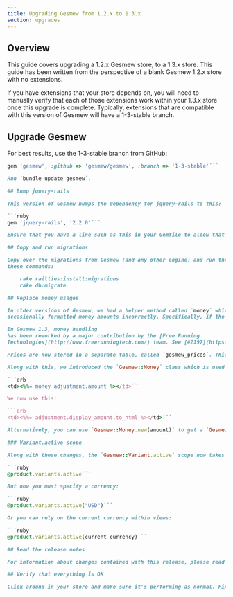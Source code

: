```yaml
---
title: Upgrading Gesmew from 1.2.x to 1.3.x
section: upgrades
---
```


## Overview

This guide covers upgrading a 1.2.x Gesmew store, to a 1.3.x store. This
guide has been written from the perspective of a blank Gesmew 1.2.x store with
no extensions.

If you have extensions that your store depends on, you will need to manually
verify that each of those extensions work within your 1.3.x store once this
upgrade is complete. Typically, extensions that are compatible with this
version of Gesmew will have a 1-3-stable branch.

## Upgrade Gesmew

For best results, use the 1-3-stable branch from GitHub:

```ruby
gem 'gesmew', :github => 'gesmew/gesmew', :branch => '1-3-stable'```

Run `bundle update gesmew`. 

## Bump jquery-rails

This version of Gesmew bumps the dependency for jquery-rails to this:

```ruby
gem 'jquery-rails', '2.2.0'```

Ensure that you have a line such as this in your Gemfile to allow that dependency.

## Copy and run migrations

Copy over the migrations from Gesmew (and any other engine) and run them using
these commands:

    rake railties:install:migrations
    rake db:migrate

## Replace money usages

In older versions of Gesmew, we had a helper method called `money` which
occasionally formatted money amounts incorrectly. Specifically, if the `I18n.locale` was changed, currencies started to display in that amount, rather than the proper amount. An item that was once $100, would suddenly become 100¥ if the locale was switched to Japanese, for instance.

In Gesmew 1.3, money handling
has been reworked by a major contribution by the [Free Running
Technologies](http://www.freerunningtech.com/) team. See [#2197](https://github.com/gesmew/gesmew/pull/2197) for details.

Prices are now stored in a separate table, called `gesmew_prices`. This table tracks the variant, the price amount, and the currency. This allows for variants to have different prices in different currencies.

Along with this, we introduced the `Gesmew::Money` class which is used to display amounts correctly. Where previously Gesmew would have done this:

```erb
<td><%%= money adjustment.amount %></td>```

We now use this:

```erb
<td><%%= adjustment.display_amount.to_html %></td>```

Alternatively, you can use `Gesmew::Money.new(amount)` to get a `Gesmew::Money` representation. Calling `to_html` on that object will format it neatly for HTML views, and calling `to_s` will format it nicely everywhere else.

### Variant.active scope

Along with these changes, the `Gesmew::Variant.active` scope now takes an argument for the currency. Whatever currency is specified will return variants in that currency. Previously it may have been enough to just do this:

```ruby
@product.variants.active```

But now you must specify a currency:

```ruby
@product.variants.active("USD")```

Or you can rely on the current currency within views:

```ruby
@product.variants.active(current_currency)```

## Read the release notes

For information about changes contained with this release, please read the [1.3.0 Release Notes](http://guides.gesmewcommerce.com/release_notes/gesmew_1_3_0.html).

## Verify that everything is OK

Click around in your store and make sure it's performing as normal. Fix any deprecation warnings you see.
